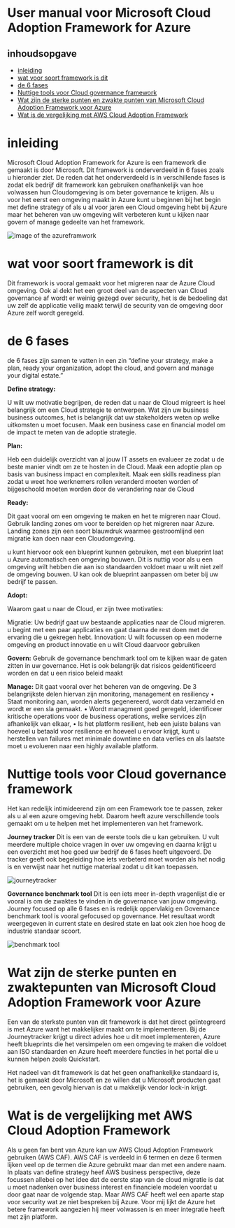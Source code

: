 # User manual voor Microsoft Cloud Adoption Framework for Azure 
## inhoudsopgave
* [inleiding](#inleiding) 
* [wat voor soort framework is dit](#wat-voor-soort-framework-is-dit)
* [de 6 fases](#de-6-fases)
* [Nuttige tools voor Cloud governance framework](#Nuttige-tools-voor-Cloud-governance-framework)
* [Wat zijn de sterke punten en zwakte punten van Microsoft Cloud Adoption Framework voor Azure](#Wat-zijn-de-sterke-punten-en-zwakte-punten-van-Microsoft-Cloud-Adoption-Framework-voor-Azure)
* [Wat is de vergelijking met AWS Cloud Adoption Framework](#Wat-is-de-vergelijking-met-AWS-Cloud-Adoption-Framework)

# inleiding 
Microsoft Cloud Adoption Framework for Azure is een framework die gemaakt is door Microsoft. Dit framework is onderverdeeld in 6 fases zoals u hieronder ziet. De reden dat het onderverdeeld is in verschillende fases is zodat elk bedrijf dit framework kan gebruiken onafhankelijk van hoe volwassen hun Cloudomgeving is om beter governance te krijgen. Als u voor het eerst een omgeving maakt in Azure kunt u beginnen bij het begin met define strategy of als u al voor jaren een Cloud omgeving hebt bij Azure maar het beheren van uw omgeving wilt verbeteren kunt u kijken naar govern of manage gedeelte van het framework. 

![image of the azureframwork](https://docs.microsoft.com/nl-nl/azure/cloud-adoption-framework/_images/caf-overview-new.png)

# wat voor soort framework is dit
Dit framework is vooral gemaakt voor het migreren naar de Azure Cloud omgeving. Ook al dekt het een groot deel van de aspecten van Cloud governance af wordt er weinig gezegd over security, het is de bedoeling dat uw zelf de applicatie veilig maakt terwijl de security van de omgeving door Azure zelf wordt geregeld. 
# de 6 fases 
de 6 fases zijn samen te vatten in een zin “define your strategy, make a plan, ready your organization, adopt the cloud, and govern and manage your digital estate.”

**Define strategy:**

U wilt uw motivatie begrijpen, de reden dat u naar de Cloud migreert is heel belangrijk om een Cloud strategie te ontwerpen.
Wat zijn uw business business outcomes, het is belangrijk dat uw stakeholders weten op welke uitkomsten u moet focusen. 
Maak een business case en financial model om de impact te meten van de adoptie strategie.  

**Plan:**

Heb een duidelijk overzicht van al jouw IT assets en evalueer ze zodat u de beste manier vindt om ze te hosten in de Cloud. 
Maak een adoptie plan op basis van business impact en complexiteit. 
Maak een skills readiness plan zodat u weet hoe werknemers rollen veranderd moeten worden of bijgeschoold moeten worden door de verandering naar de Cloud  
 
**Ready:**

Dit gaat vooral om een omgeving te maken en het te migreren naar Cloud. 
Gebruik landing zones om voor te bereiden op het migreren naar Azure. Landing zones zijn een soort blauwdruk waarmee gestroomlijnd een migratie kan doen naar een Cloudomgeving. 

u kunt hiervoor ook een blueprint kunnen gebruiken, met een blueprint laat u Azure automatisch een omgeving bouwen. Dit is nuttig voor als u een omgeving wilt hebben die aan iso standaarden voldoet maar u wilt niet zelf de omgeving bouwen. U kan ook de blueprint aanpassen om beter bij uw bedrijf te passen. 


**Adopt:**

Waarom gaat u naar de Cloud, er zijn twee motivaties:

Migratie: Uw bedrijf gaat uw bestaande applicaties naar de Cloud migreren. u begint met een paar applicaties en gaat daarna de rest doen met de ervaring die u gekregen hebt. 
Innovation: U wilt focussen op een moderne omgeving en product innovatie en u wilt Cloud daarvoor gebruiken 

**Govern:** 
Gebruik de governance benchmark tool om te kijken waar de gaten zitten in uw governance.
Het is ook belangrijk dat risicos geidentificeerd worden en dat u een risico beleid maakt

**Manage:**
Dit gaat vooral over het beheren van de omgeving. De 3 belangrijkste delen hiervan zijn monitoring, management en resiliency
•	Staat monitoring aan, worden alerts gegenereerd, wordt data verzameld en wordt er een sla gemaakt.
•	Wordt managment goed geregeld, identificeer kritische operations voor de business operations, welke services zijn afhankelijk van elkaar, 
•	Is het platform resilient, heb een juiste balans van hoeveel u betaald voor resilience en hoeveel u ervoor krijgt, kunt u herstellen van failures met minimale downtime en data verlies en als laatste moet u evolueren naar een highly available platform. 

# Nuttige tools voor Cloud governance framework
Het kan redelijk intimideerend zijn om een Framework toe te passen, zeker als u al een azure omgeving hebt. Daarom heeft azure verschillende tools gemaakt om u te helpen met het implementeren van het framework.

**Journey tracker**
Dit is een van de eerste tools die u kan gebruiken. U vult meerdere multiple choice vragen in over uw omgeving en daarna krijgt u een overzicht met hoe goed uw bedrijf de 6 fases heeft uitgevoerd. De tracker geeft ook begeleiding hoe iets verbeterd moet worden als het nodig is en verwijst naar het nuttige materiaal zodat u dit kan toepassen. 

![journeytracker](https://azurecomcdn.azureedge.net/cvt-2881b2a529b708c1f6ca6ce54d3368d6a0b5536105a12d7c023e5ab6fef6e4e5/images/page/cloud-adoption-framework/value-prop-1.png)

**Governance benchmark tool**
Dit is een iets meer in-depth vragenlijst die er vooral is om de zwaktes te vinden in de governance van jouw omgeving. Journey focused op alle 6 fases en is redelijk oppervlakig en Governance benchmark tool is vooral gefocused op governance. 
Het resultaat wordt weergegeven in current state en desired state en laat ook zien hoe hoog de industrie standaar scoort. 

![benchmark tool](https://azurecomcdn.azureedge.net/cvt-2881b2a529b708c1f6ca6ce54d3368d6a0b5536105a12d7c023e5ab6fef6e4e5/images/page/cloud-adoption-framework/value-prop-3.png)

# Wat zijn de sterke punten en zwaktepunten van Microsoft Cloud Adoption Framework voor Azure

Een van de sterkste punten van dit framework is dat het direct geïntegreerd is met Azure want het makkelijker maakt om te implementeren. Bij de Journeytracker krijgt u direct advies hoe u dit moet implementeren, Azure heeft blueprints die het versimpelen om een omgeving te maken die voldoet aan ISO standaarden en Azure heeft meerdere functies in het portal die u kunnen helpen zoals Quickstart. 

Het nadeel van dit framework is dat het geen onafhankelijke standaard is, het is gemaakt door Microsoft en ze willen dat u Microsoft producten gaat gebruiken, een gevolg hiervan is dat u makkelijk vendor lock-in krijgt. 

# Wat is de vergelijking met AWS Cloud Adoption Framework 

Als u geen fan bent van Azure kan uw AWS Cloud Adoption Framework gebruiken (AWS CAF). AWS CAF is verdeeld in 6 termen en deze 6 termen lijken veel op de termen die Azure gebruikt maar dan met een andere naam. In plaats van define strategy heef AWS business perspective, deze focussen allebei op het idee dat de eerste stap van de cloud migratie is dat u moet nadenken over business interest en financiele modelen voordat u door gaat naar de volgende stap. Maar AWS CAF heeft wel een aparte stap voor security wat ze niet bespreken bij Azure. Voor mij lijkt de Azure het betere framework aangezien hij meer volwassen is en meer integratie heeft met zijn platform. 
